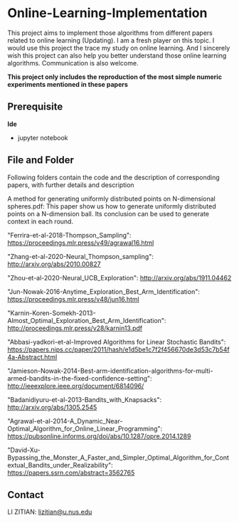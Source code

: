 # Online-Learning-Implementation
This project aims to implement those algorithms from different papers related to online learning (Updating).
I am a fresh player on this topic. I would use this project the trace my study on online learning. And I sincerely wish this project can also help you better understand those online learning algorithms. Communication is also welcome.

**This project only includes the reproduction of the most simple numeric experiments mentioned in these papers**

## Prerequisite

**Ide**

+ jupyter notebook

## File and Folder

Following folders contain the code and the description of corresponding papers, with further details and description

A method for generating uniformly distributed points on N-dimensional spheres.pdf: This paper show us how to generate uniformly distributed points on a N-dimension ball. Its conclusion can be used to generate context in each round.

"Ferrira-et-al-2018-Thompson_Sampling": https://proceedings.mlr.press/v49/agrawal16.html

"Zhang-et-al-2020-Neural_Thompson_sampling": http://arxiv.org/abs/2010.00827

"Zhou-et-al-2020-Neural_UCB_Exploration": http://arxiv.org/abs/1911.04462

"Jun-Nowak-2016-Anytime_Exploration_Best_Arm_Identification": https://proceedings.mlr.press/v48/jun16.html

"Karnin-Koren-Somekh-2013-Almost_Optimal_Exploration_Best_Arm_Identification": http://proceedings.mlr.press/v28/karnin13.pdf

"Abbasi-yadkori-et-al-Improved Algorithms for Linear Stochastic Bandits": https://papers.nips.cc/paper/2011/hash/e1d5be1c7f2f456670de3d53c7b54f4a-Abstract.html

"Jamieson-Nowak-2014-Best-arm-identification-algorithms-for-multi-armed-bandits-in-the-fixed-confidence-setting":  http://ieeexplore.ieee.org/document/6814096/

"Badanidiyuru-et-al-2013-Bandits_with_Knapsacks":  http://arxiv.org/abs/1305.2545

"Agrawal-et-al-2014-A_Dynamic_Near-Optimal_Algorithm_for_Online_Linear_Programming": https://pubsonline.informs.org/doi/abs/10.1287/opre.2014.1289

"David-Xu-Bypassing_the_Monster_A_Faster_and_Simpler_Optimal_Algorithm_for_Contextual_Bandits_under_Realizability": https://papers.ssrn.com/abstract=3562765

## Contact

LI ZITIAN: lizitian@u.nus.edu
